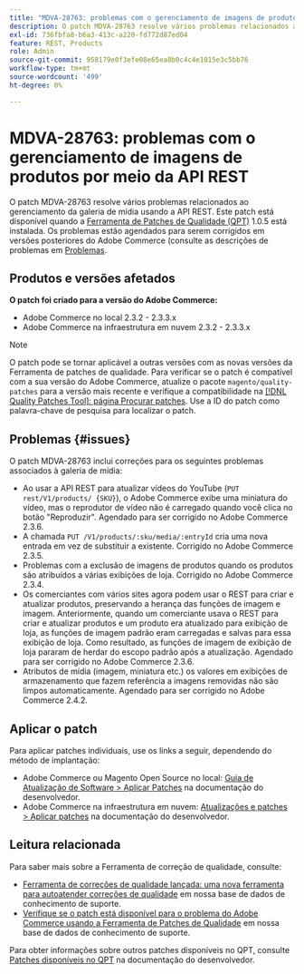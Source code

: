 ```yaml
---
title: "MDVA-28763: problemas com o gerenciamento de imagens de produtos por meio da API REST"
description: O patch MDVA-28763 resolve vários problemas relacionados ao gerenciamento da galeria de mídia usando a API REST. Este patch está disponível quando a [Ferramenta de correções de qualidade (QPT)](/help/announcements/adobe-commerce-announcements/magento-quality-patches-released-new-tool-to-self-serve-quality-patches.md) 1.0.5 está instalada. Os problemas estão programados para serem corrigidos em versões posteriores do Adobe Commerce.
exl-id: 736fbfa8-b6a3-413c-a220-fd772d87ed04
feature: REST, Products
role: Admin
source-git-commit: 958179e0f3efe08e65ea8b0c4c4e1015e3c5bb76
workflow-type: tm+mt
source-wordcount: '499'
ht-degree: 0%

---
```


# MDVA-28763: problemas com o gerenciamento de imagens de produtos por meio da API REST

O patch MDVA-28763 resolve vários problemas relacionados ao gerenciamento da galeria de mídia usando a API REST. Este patch está disponível quando a [Ferramenta de Patches de Qualidade (QPT)](/help/announcements/adobe-commerce-announcements/magento-quality-patches-released-new-tool-to-self-serve-quality-patches.md) 1.0.5 está instalada. Os problemas estão agendados para serem corrigidos em versões posteriores do Adobe Commerce (consulte as descrições de problemas em [Problemas](#issues).

## Produtos e versões afetados

**O patch foi criado para a versão do Adobe Commerce:**

* Adobe Commerce no local 2.3.2 - 2.3.3.x
* Adobe Commerce na infraestrutura em nuvem 2.3.2 - 2.3.3.x

>[!NOTE]
>
>O patch pode se tornar aplicável a outras versões com as novas versões da Ferramenta de patches de qualidade. Para verificar se o patch é compatível com a sua versão do Adobe Commerce, atualize o pacote `magento/quality-patches` para a versão mais recente e verifique a compatibilidade na [[!DNL Quality Patches Tool]: página Procurar patches](https://devdocs.magento.com/quality-patches/tool.html#patch-grid). Use a ID do patch como palavra-chave de pesquisa para localizar o patch.

## Problemas {#issues}

O patch MDVA-28763 inclui correções para os seguintes problemas associados à galeria de mídia:

* Ao usar a API REST para atualizar vídeos do YouTube (`PUT rest/V1/products/ {SKU}`), o Adobe Commerce exibe uma miniatura do vídeo, mas o reprodutor de vídeo não é carregado quando você clica no botão &quot;Reproduzir&quot;. Agendado para ser corrigido no Adobe Commerce 2.3.6.
* A chamada `PUT /V1/products/:sku/media/:entryId` cria uma nova entrada em vez de substituir a existente. Corrigido no Adobe Commerce 2.3.5.
* Problemas com a exclusão de imagens de produtos quando os produtos são atribuídos a várias exibições de loja. Corrigido no Adobe Commerce 2.3.4.
* Os comerciantes com vários sites agora podem usar o REST para criar e atualizar produtos, preservando a herança das funções de imagem e imagem. Anteriormente, quando um comerciante usava o REST para criar e atualizar produtos e um produto era atualizado para exibição de loja, as funções de imagem padrão eram carregadas e salvas para essa exibição de loja. Como resultado, as funções de imagem de exibição de loja pararam de herdar do escopo padrão após a atualização. Agendado para ser corrigido no Adobe Commerce 2.3.6.
* Atributos de mídia (imagem, miniatura etc.) os valores em exibições de armazenamento que fazem referência a imagens removidas não são limpos automaticamente. Agendado para ser corrigido no Adobe Commerce 2.4.2.

## Aplicar o patch

Para aplicar patches individuais, use os links a seguir, dependendo do método de implantação:

* Adobe Commerce ou Magento Open Source no local: [Guia de Atualização de Software > Aplicar Patches](https://devdocs.magento.com/guides/v2.4/comp-mgr/patching/mqp.html) na documentação do desenvolvedor.
* Adobe Commerce na infraestrutura em nuvem: [Atualizações e patches > Aplicar patches](https://devdocs.magento.com/cloud/project/project-patch.html) na documentação do desenvolvedor.

## Leitura relacionada

Para saber mais sobre a Ferramenta de correção de qualidade, consulte:

* [Ferramenta de correções de qualidade lançada: uma nova ferramenta para autoatender correções de qualidade](/help/announcements/adobe-commerce-announcements/magento-quality-patches-released-new-tool-to-self-serve-quality-patches.md) em nossa base de dados de conhecimento de suporte.
* [Verifique se o patch está disponível para o problema do Adobe Commerce usando a Ferramenta de Patches de Qualidade](/help/support-tools/patches-available-in-qpt-tool/check-patch-for-magento-issue-with-magento-quality-patches.md) em nossa base de dados de conhecimento de suporte.

Para obter informações sobre outros patches disponíveis no QPT, consulte [Patches disponíveis no QPT](https://devdocs.magento.com/quality-patches/tool.html#patch-grid) na documentação do desenvolvedor.
